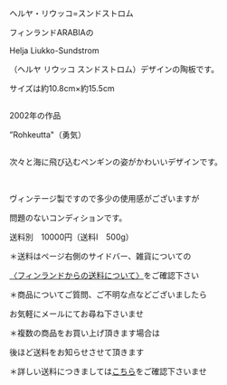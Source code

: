 <link rel="stylesheet" type="text/css" href="/assets/css/styles.css">

ヘルヤ・リウッコ=スンドストロム

フィンランドARABIAの

Helja Liukko-Sundstrom

（ヘルヤ リウッコ スンドストロム）デザインの陶板です。

サイズは約10.8cm×約15.5cm

<img alt="" src="http://blog.cnobi.jp/v1/blog/user/71e35865e9e62f3f9d70420d6124d2ab/1549143693"/> 

2002年の作品

”Rohkeutta"（勇気）

<img alt="" src="http://blog.cnobi.jp/v1/blog/user/71e35865e9e62f3f9d70420d6124d2ab/1549143695"/> 

次々と海に飛び込むペンギンの姿がかわいいデザインです。

<img alt="" src="http://blog.cnobi.jp/v1/blog/user/71e35865e9e62f3f9d70420d6124d2ab/1549143696"/> 

<img alt="" src="http://blog.cnobi.jp/v1/blog/user/71e35865e9e62f3f9d70420d6124d2ab/1549143694"/> 

<img alt="" src="http://blog.cnobi.jp/v1/blog/user/71e35865e9e62f3f9d70420d6124d2ab/1549143699"/> 

<img alt="" src="http://blog.cnobi.jp/v1/blog/user/71e35865e9e62f3f9d70420d6124d2ab/1549143698"/> 

<img alt="" src="http://blog.cnobi.jp/v1/blog/user/71e35865e9e62f3f9d70420d6124d2ab/1549143697"/>

ヴィンテージ製ですので多少の使用感がございますが

問題のないコンディションです。

送料別　10000円（送料I　500g）

＊送料はページ右側のサイドバー、雑貨についての

[〈フィンランドからの送料について〉](https://dkzakka.github.io/2005/03/31/雑貨について.html)をご確認下さい

＊商品についてご質問、ご不明な点などございましたら

お気軽にメールにてお尋ね下さいませ

＊複数の商品をお買い上げ頂きます場合は 

後ほど送料をお知らせさせて頂きます

＊詳しい送料につきましては[こちら](http://dkzakka.blog.shinobi.jp/Entry/3385/)をご確認下さいませ